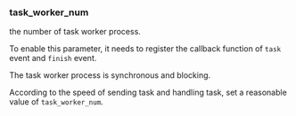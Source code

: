 ### task_worker_num

the number of task worker process.

To enable this parameter, it needs to register the callback function of `task` event and `finish` event.

The task worker process is synchronous and blocking.

According to the speed of sending task and handling task, set a reasonable value of `task_worker_num`.
